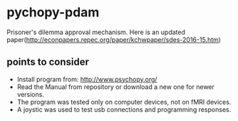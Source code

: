 # pychopy-pdam

Prisoner's dilemma approval mechanism. Here is an updated paper(http://econpapers.repec.org/paper/kchwpaper/sdes-2016-15.htm)

## points to consider

- Install program from: http://www.psychopy.org/
- Read the Manual from repository or download a new one for newer versions.
- The program was tested only on computer devices, not on fMRI devices.
- A joystic was used to test usb connections and programming responses.

